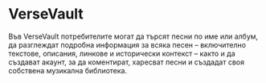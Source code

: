 # VerseVault
Във VerseVault потребителите могат да търсят песни по име или албум, да разглеждат подробна информация за всяка песен – включително текстове, описания, линкове и исторически контекст – както и да създават акаунт, за да коментират, харесват песни и създадат своя собствена музикална библиотека.
